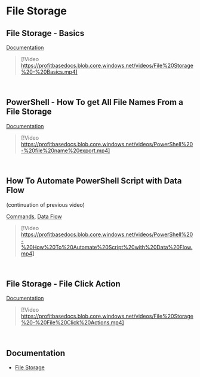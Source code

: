 
# File Storage

## File Storage - Basics
[Documentation](../docs/filestorage.md)

> [!Video https://profitbasedocs.blob.core.windows.net/videos/File%20Storage%20-%20Basics.mp4]
<br/>


## PowerShell - How To get All File Names From a File Storage
[Documentation](../docs/powershell/commands.md)

> [!Video https://profitbasedocs.blob.core.windows.net/videos/PowerShell%20-%20file%20name%20export.mp4]

<br/>

## How To Automate PowerShell Script with Data Flow 

(continuation of previous video)

[Commands](../docs/powershell/commands.md), [Data Flow](../docs/dataflows/index.md)

> [!Video https://profitbasedocs.blob.core.windows.net/videos/PowerShell%20-%20How%20To%20Automate%20Script%20with%20Data%20Flow.mp4]


<br/>

## File Storage - File Click Action
[Documentation](../docs/workbooks/components/filestorage.md)

> [!Video https://profitbasedocs.blob.core.windows.net/videos/File%20Storage%20-%20File%20Click%20Actions.mp4]


<br/>



## Documentation  

* [File Storage](../docs/filestorage.md)
